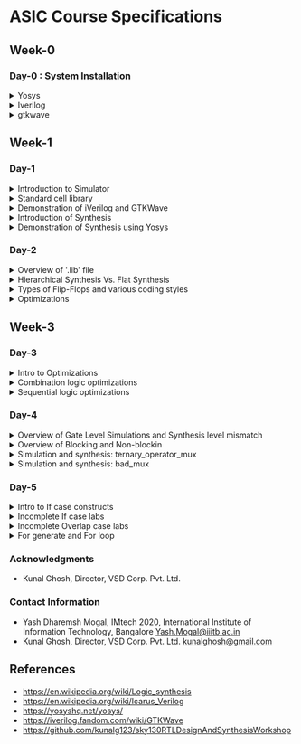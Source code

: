# ASIC Course Specifications
## Week-0

### Day-0 : System Installation

<details>
<summary> Yosys</summary>
<br />
    
To install Yosys, follow the below steps:
    
```bash
    git clone https://github.com/YosysHQ/yosys.git
```

```bash
cd yosys-master 
```

```bash
sudo apt install make
```

```bash
sudo apt-get install build-essential clang bison flex \
    libreadline-dev gawk tcl-dev libffi-dev git \
    graphviz xdot pkg-config python3 libboost-system-dev \
    libboost-python-dev libboost-filesystem-dev zlib1g-dev
```

```bash
make config-gcc
```

```bash
make
```

```bash
sudo make install
```

![yosys_installation](https://github.com/Y09mogal/IMT2020537_YashMogal_ASIC_Course/assets/79003694/6d6ac295-19b3-4b7b-af45-4e4e6e8a90f3)

</details>

<details>
<summary> Iverilog </summary>
<br />

To install iVerilog :
```bash
sudo apt-get install iverilog
```
![iverilog_installation](https://github.com/Y09mogal/IMT2020537_YashMogal_ASIC_Course/assets/79003694/bdb0271c-1280-4da5-a5da-49e631be767c)

</details>

<details>
<summary> gtkwave </summary>
<br />
    
To install gtkwave, follow these steps:
```bash
sudo apt update
```
```bash
sudo apt install gtkwave
```
    
![gtkwave_installation](https://github.com/Y09mogal/IMT2020537_YashMogal_ASIC_Course/assets/79003694/1051e8dd-0bf9-4821-a511-ac1e41eaa930)

</details>

## Week-1
### Day-1
<details>
    <summary> Introduction to Simulator </summary>
A simulator is a piece of software that allows you to test the functionality of a circuit design before it is implemented in hardware. This is done by mimicking the design's behavior in software using a Hardware Description Language (HDL) such as Verilog or VHDL. The Register Transfer Level (RTL) design is the Verilog code that implements the circuit, which is the 
behavioral representation of the specification in an HDL language. To ensure that the RTL design adheres to the specifications, a testbench is built in HDL and simulated with the open-source
simulator, Icarus Verilog. The testbench generates stimulus signals that are applied to the RTL design, and the simulator verifies that the output signals are valid. Changes in the 
    input signals are monitored by the simulator. The simulator re-evaluates the RTL design and updates the output signals when an input signal changes. The simulator saves changes to the input 
    and output signals in a Value Change Dump (VCD) file. This file is used to display the design's behavior over time in the form of waveforms. To open the VCD file and examine the design, a 
    tool called GTKWave is needed, which aids in debugging the design and checking its operation in compliance with the specification.

 **The Iverilog-based simulation flow is shown below:** <br />
![iverilog_based_simulation_flow](https://github.com/Y09mogal/IMT2020537_YashMogal_ASIC_Course/assets/79003694/2455c530-1f30-4912-9157-d5608a796d41)

**Steps to setup Labs Folder:** <br />

```bash
mkdir ASIC
cd ASIC
git clone https://github.com/kunalg123/vsdflow.git
git clone https://github.com/kunalg123/sky130RTLDesignAndSynthesisWorkshop.git
```
In order to view the folder structure of the lab and the contents of the directory, follow below commands:

```bash
cd ASIC/sky130RTLDesignAndSynthesisWorkshop/
ls -R
```
![Screenshot from 2023-08-15 10-36-24](https://github.com/Y09mogal/IMT2020537_YashMogal_ASIC_Course/assets/79003694/ab5a9c9d-75b4-429c-b4d8-375bf88979fa)

![Screenshot from 2023-08-15 10-36-45](https://github.com/Y09mogal/IMT2020537_YashMogal_ASIC_Course/assets/79003694/a7bfb69c-44ef-4909-b3ca-0b33bd1a2a21)

![Screenshot from 2023-08-15 10-36-52](https://github.com/Y09mogal/IMT2020537_YashMogal_ASIC_Course/assets/79003694/3301a05b-a515-49ca-ac39-61cd6c81f9bc)

All of the library files required for the lab, including the sky130 standard cell library, are located in the lib subdirectory. The Verilog models of the standard cells in the.lib file can be found in the verilog_model folder in /home/tyrionlanni/Desktop/ASIC/VLSI/sky130RTLDesignAndSynthesisWorkshop/my_lib. All of the lab experiment Verilog source files and testbench files required to simulate the designs are located in the verilog_files folder.


</details>

<details>
    <summary> Standard cell library </summary>
A standard cell library is a set of logic gates that are properly specified and appropriately characterized and can be utilized to construct a digital design. The Liberty format contains timing data for standard cells. The lib directory contains the library file sky130_fd_sc_hd__tt_025C_1v80.lib. Libraries in the SKY130 PDK are named using the following scheme:
<br />
    <Process_name><Library_Source_Abbreviation><Library_type_abbreviation>[_<Library_name>]
<br />
Where,
- sky130 - Process Technology of the PDK sky130
- fd - SkyWater Foundry
- sc - Digital standard cells
- hd - High density
- tt - Typical Timing
- 025C - 25 degree celsius Temperature
- 1v80 - 1.8V Supply Voltage


</details>

<details>
    <summary> Demonstration of iVerilog and GTKWave </summary>
    Follow the below command to change to directory that contains all the verilog files required for the lab exercise:

    ```bash
    cd /home/tyrionlanni/Desktop/ASIC/sky130RTLDesignAndSynthesisWorkshop/verilog_files
    ```
In lab-1, we were asked to simulate the RTL design of a good_mux and its testbench using the following command:

```bash
iverilog good_mux.v tb_good_mux.v 
```
The above command will build and compile both the design and testbench and upon successful compilation an executable file 'a.out' will be generated.
Next, a '.vcd' file will be dumped upon executing 'a.out' file which captures the changes in the output of the design in correspondence with the changing input. Further, the dumped 'tb_good_mux.vcd' is provided to GTKWave as input to observe the performance of the RTL design of 'good_mux_v' against its testbench in the form of the waveform.
Commands to execute to view the waveform :
```bash
./a.out
gtkwave tb_good_mux.vcd
```
![Screenshot from 2023-08-15 13-51-28](https://github.com/Y09mogal/IMT2020537_YashMogal_ASIC_Course/assets/79003694/d34519f4-bc55-4708-b853-53c6caeb4261)
    
</details>

<details>
<summary> Introduction of Synthesis </summary>
Following Simulation, Synthesis is required. We're doing this via a tool called Yosys, which will generate a netlist, which is a representation of the design in standard cells. For the synthesis process, commands such as read_verilog, read_liberty, and write_verilog are utilized. Following Synthesis, the netlist is also verified.
    
**Basic Synthesis flow:**
![systhesis_flow](https://github.com/Y09mogal/IMT2020537_YashMogal_ASIC_Course/assets/79003694/891acc4e-f60f-46c0-968f-fca1add2c164)

**Liberty(.lib):**
The .lib file functions as a repository of standard cells, which are fundamental building blocks for implementing various logic functions. These cells come in different versions, such as low-speed and high-speed variants. The existence of these various gate versions raises the question of why they are necessary.

The upper limit of a digital circuit's speed is determined by the combined delay along its logical path. To attain high circuit speed, especially for operations involving high-frequency clocks, minimizing the combinational delay (Tcomb) is essential. Operating at higher frequencies inherently results in superior performance. However, if only maximum performance is sought, faster cells might seem sufficient, prompting the query of why medium and slower cell alternatives are essential.

The inclusion of slower cells addresses hold-time concerns. In digital logic circuits, the load is typically in the form of capacitance. Swift charging and discharging of this capacitance result in minimal delays. Propagation delay, a central concept, denotes the time required for an alteration in a digital logic gate or circuit's input to bring about a corresponding change in its output. It spans from the start of the input transition to the completion of the output transition.

Larger capacitance values lead to slower driving, while smaller capacitance values enable quicker driving. Achieving rapid charging and discharging of capacitance necessitates a higher current sourcing capacity. However, this requirement leads to broader transistors, which in turn consume more area and power. On the contrary, narrower transistors occupy less space and consume lower power.

The speed of cells introduces a trade-off between rapid operation, area usage, and power consumption. Providing information to the synthesis tool regarding the selection of cells is vital. Excessive use of faster cells amplifies area and power demands, potentially resulting in hold time violations. Conversely, an overabundance of slower cells compromises performance. Optimal cell selection for the synthesizer is guided by constraints that dictate the appropriate set of cells to be used.

</details>

<details>
<summary> Demonstration of Synthesis using Yosys </summary>
In this lab exercise, we are supposed to synthesize a basic 2x1 mux which was simulated in iVerilog and GTKWave as done above.
First of all, change the current working directory to the directory containing the Verilog files using the following command :

```bash
cd /home/tyrionlanni/Desktop/ASIC/sky130RTLDesignAndSynthesisWorkshop/verilog_files
```

Next, launch the yosys by using the following code :

```bash
yosys
```

Then, read the liberty file by using the following command:

```bash
read_liberty -lib /home/tyrionlanni/Desktop/ASIC/sky130RTLDesignAndSynthesisWorkshop/lib/sky130_fd_sc_hd__tt_025C_1v80.lib 
```
    
Next, read the verilog design file using the following command:

```bash
read_verilog good_mux.v 
```


![Screenshot from 2023-08-15 15-21-10](https://github.com/Y09mogal/IMT2020537_YashMogal_ASIC_Course/assets/79003694/236ddfd4-9e44-4e33-becc-58bdcfa50301)
        
Then, using the following command synthesize the verilog file:    
 
```bash
synth -top good_mux
```

 ![Screenshot from 2023-08-15 15-22-54](https://github.com/Y09mogal/IMT2020537_YashMogal_ASIC_Course/assets/79003694/298ac461-ee07-45f4-a5ab-be8dcb7bde7f)

The synthesis output shows the number of wires used, the number of standard cells used, and the name of the standard cell.    

Next, a netlist needs to be generated using the following command:
```bash
abc -liberty /home/tyrionlanni/Desktop/ASIC/sky130RTLDesignAndSynthesisWorkshop/lib/sky130_fd_sc_hd__tt_025C_1v80.lib
```
![Screenshot from 2023-08-15 15-27-07](https://github.com/Y09mogal/IMT2020537_YashMogal_ASIC_Course/assets/79003694/94b7baa0-a033-476c-810c-0ee4c3d6d58c)

![Screenshot from 2023-08-15 15-27-34](https://github.com/Y09mogal/IMT2020537_YashMogal_ASIC_Course/assets/79003694/63829715-0841-4c2f-bfa9-d5fa16a403c4)


To view the netlist, use the following command:
```bash 
show
```

![Screenshot from 2023-08-15 15-36-36](https://github.com/Y09mogal/IMT2020537_YashMogal_ASIC_Course/assets/79003694/678c20eb-7134-4912-8e68-1d66ef466677)


The schematic above is a sky130 based 2:1 multiplexer standard cell with three inputs and one output.

The netlist and the write_verilog command is shown below:
```bash
write_verilog -noattr good_mux_netlist.v
```

![Screenshot from 2023-08-15 15-38-14](https://github.com/Y09mogal/IMT2020537_YashMogal_ASIC_Course/assets/79003694/0cd3558c-0629-42e8-b7c5-8480efcf00fc)

![Screenshot from 2023-08-15 15-39-55](https://github.com/Y09mogal/IMT2020537_YashMogal_ASIC_Course/assets/79003694/f0cdf9d3-068a-40f7-8800-9896a1ec33c0)


</details>

### Day-2

<details>
<summary> Overview of '.lib' file </summary>
Firstly lets open the sky130_fd_sc_hd__tt_025C_1v80.lib using the Vim editer.<br />
 
  ```bash
  cd ASIC/sky130RTLDesignAndSynthesisWorkshop/lib/
  gvim sky130_fd_sc_hd__tt_025C_1v80.lib
  ```
The nomenclature of the above .lib file is :
1. sky - skywater
2. 130 - 130 nanometer(nm)
3. tt - typical  library
4. 025C - Temperature
5. 1v80 - Voltage
<br />

When we look into a library 'Process Voltage Temparature' is relevant for a design to work.<br />
1. Process is important because of variations in the fabrication.
2. Voltage is important because there will be variations in circuit behaviour due to the same.
3. Semiconductors are very dependent on temperature and we would need the design to work in a wide range of        geographies having different temperatures.

We need to factor in all these conditions when designing and so our libraries will also model these specifications.<br />

Below figure shows the the library sky130_fd_sc_hd__tt_025C_1v80.lib on Vim edior:<br />

![sky_lib_file_gvim](https://github.com/Y09mogal/IMT2020537_YashMogal_ASIC_Course/assets/79003694/fb41ff86-137e-46b5-b6f0-b9b4c8b54c5e)

The Below figure shows both the library sky130_fd_sc_hd__tt_025C_1v80.lib and the .v file sky130_fd_sc_hd.v which consists of the design of any given cell in the above-mentioned library:<br/>
![i2](https://github.com/Y09mogal/IMT2020537_YashMogal_ASIC_Course/assets/79003694/7f61d623-da9d-4dba-be2e-c58cadc93454)


The Below side by side figure shows the details of different flavours of a 2 input and gate:<br />
Here it is seen that the area of all three are different.On Day 1 we discussed the effect of the area in efficiency and delay etc..<br />
![i1](https://github.com/Y09mogal/IMT2020537_YashMogal_ASIC_Course/assets/79003694/3d5da99e-3fa0-48cd-b406-6729ebdd8bfe)


Below are some of the Vim commands used:<br />
```bash
:syn off "turn off highlighting
:se hls  "highlight cell
:se nu   "see line numbers
:g//     "see all the cells('highlighted ones')
:sp <directory>    "open a file with a directory along with 
:vsp     "opens the same file again side by side         

```
</details>

<details>
<summary> Hierarchical Synthesis Vs. Flat Synthesis </summary>

**Hierarchical Synthesis**

Hierarchical synthesis is the process of dividing a large number of modules into smaller, more manageable sub-modules or blocks. Before being merged into the larger system, each of these sub-modules can be synthesized or developed independently. This method enables efficient design, optimization, and verification of individual components while preserving a systematic and organized design process. The following is an example of the hierarchical synthesis of the verilog file multiple module:

```bash
module sub_module2 (input a, input b, output y);
   assign y = a | b;
endmodule

module sub_module1 (input a, input b, output y);
   assign y = a&b;
endmodule


module multiple_modules (input a, input b, input c , output y);
   wire net1;
   sub_module1 u1(.a(a),.b(b),.y(net1));  //net1 = a&b
   sub_module2 u2(.a(net1),.b(c),.y(y));  //y = net1|c ,ie y = a&b + c;
endmodule
```
<br />
In this scenario, the multiple_modules module instantiates two sub_modules, sub_module1 implementing the AND gate and sub_module2 implementing the OR gate, both of which are integrated in the multiple_modules. Synthesise the numerous modules using the commands listed below:

```bash
# Remove "#" if needed
cd /home/tyrionlanni/Desktop/ASIC/sky130RTLDesignAndSynthesisWorkshop/verilog_files
yosys
read_liberty -lib ../lib/sky130_fd_sc_hd__tt_025C_1v80.lib 
read_verilog 
read_verilog multiple_modules.v 
synth -top multiple_modules
abc -liberty ../lib/sky130_fd_sc_hd__tt_025C_1v80.lib 
show multiple_modules
write_verilog multiple_modules_hier.v
```
![multiple_module](https://github.com/Y09mogal/IMT2020537_YashMogal_ASIC_Course/assets/79003694/5e656f72-2698-4bb9-a7bd-e17b0bb2032c)

![h_multiple_module_netlist](https://github.com/Y09mogal/IMT2020537_YashMogal_ASIC_Course/assets/79003694/b7342bea-49f9-4f3a-87c7-ef8712c637dc)

<br />

**Flat Synthesis**
Flattening the hierarchy refers to the process of reducing a design's hierarchical structure by collapsing or merging lower-level modules or blocks into a single, cohesive representation. Flattening can be accomplished with Yosys using the flat command. Yosys' example of flattening the hierarchical structure:

```bash
 cd /home/tyrionlanni/Desktop/ASIC/sky130RTLDesignAndSynthesisWorkshop/verilog_files
 yosys
 read_liberty -lib ../lib/sky130_fd_sc_hd__tt_025C_1v80.lib 
 read_verilog 
 read_verilog multiple_modules.v 
 synth -top multiple_modules
 abc -liberty ../lib/sky130_fd_sc_hd__tt_025C_1v80.lib 
 flatten
 show
 write_verilog multiple_modules_flat.v
```
![sky_lib_file_gvim](https://github.com/Y09mogal/IMT2020537_YashMogal_ASIC_Course/assets/79003694/41f950d7-5db8-4e47-ab40-12509fb5b890)
![f_multiple_module](https://github.com/Y09mogal/IMT2020537_YashMogal_ASIC_Course/assets/79003694/fea90e48-b692-47ca-a167-0da6ece47e76)
![f_netlist](https://github.com/Y09mogal/IMT2020537_YashMogal_ASIC_Course/assets/79003694/e2807d97-dbdf-4d4b-a8b6-f32c79f910b1)


    The flatten command flattens the hierarchy and turns the design into a single module by generating AND and OR gates for the logic inferred by the submodule illustrated in the images above.
<br />
</details>

<details>
<summary> Types of Flip-Flops and various coding styles </summary>
<br />
    
**Need of using Flip-Flops**
<br />
Consider the logic diagram below, which has a gate and an or gate.
There is a propagation delay, which causes output glitches. This is a major problem because as the number of combinational circuits increases, so does the number of glitches.
![logic-d2](https://github.com/Y09mogal/IMT2020537_YashMogal_ASIC_Course/assets/79003694/a803013c-84aa-4e97-801e-5af74fb781e3)
The blue-colored area in the figure below depicts the issue generated by the preceding logic diagram.
![glitch-d2](https://github.com/Y09mogal/IMT2020537_YashMogal_ASIC_Course/assets/79003694/6ed6173c-a939-40f8-b90b-fddb4c3c2f85)

As previously said, more combinational circuits indicate more glitches; therefore, to minimize glitches, we must store the data, which is accomplished through the use of flops.
![dff](https://github.com/Y09mogal/IMT2020537_YashMogal_ASIC_Course/assets/79003694/13fb471b-5991-4fbb-b676-612a307cd783)

The diagram above depicts the above-mentioned problem and solution. D-FFs produce output solely at the position of the CLK. As a result, the next combinational circuit (block) will only observe a stable input.

**Different Methods to code Flop**
<br />
Below are the three different ways in which we can code the flop.
1. Synchronous & Asynchronous reset
2. Synchronous reset
3. Asynchronous reset

<br />

![diff-FF](https://github.com/Y09mogal/IMT2020537_YashMogal_ASIC_Course/assets/79003694/350944a0-b87d-4b0a-94e2-4f955378813a)

<br />

We will use Iverilog and GTKwave to simulate D-Flip flops with Asynchronous reset & set, Synchronous, and Synchronous & Asynchronous reset.

<br />

**Asynchronous reset:**
<br />
We'll be using a.v file called 'dff_asyncres.v' and its related testbench in this example. Run it through Verilog and then simulate it with GTKwave ash, as demonstrated below.
<br />
![Screenshot from 2023-08-15 18-34-01](https://github.com/Y09mogal/IMT2020537_YashMogal_ASIC_Course/assets/79003694/a7c7f1bc-6bcf-432d-9a8a-13ba78dc905c)
<br />
The design's output waveform is shown below.
In this scenario, we can see that the output q follows the clk about the 550ns mark. In other words, q is synchronous with the clock.
<br />
![Screenshot from 2023-08-15 18-38-59](https://github.com/Y09mogal/IMT2020537_YashMogal_ASIC_Course/assets/79003694/f2ef3a9c-7deb-4b31-89a8-c3107ffead51)
<br />

If we estimate this point to be between 1090ns and 1100ns. When async_reset is set to true, the output 'q' becomes low immediately. This is known as asynchronous reset. As shown in the diagram below.

<br />

![Screenshot from 2023-08-15 18-48-29](https://github.com/Y09mogal/IMT2020537_YashMogal_ASIC_Course/assets/79003694/33994941-53a7-46aa-8862-e09ac43e5c17)

<br />

**Asynchronous set:**

We follow the same procedure here. Below are displayed the simulation output waveforms.
In the waveform below, the async_set is low between 500ns and 600ns, causing the output to seek for changes in 'd' based on the clock.
<br />

![Screenshot from 2023-08-15 19-11-24](https://github.com/Y09mogal/IMT2020537_YashMogal_ASIC_Course/assets/79003694/d27ab948-e995-469f-b601-ed566be49fb9)

<br />

When the async_set is high in the following waveform, the output is set high and does not follow the 'd' input.
<br />
![Screenshot from 2023-08-15 19-12-12](https://github.com/Y09mogal/IMT2020537_YashMogal_ASIC_Course/assets/79003694/bf24ee4e-9e83-44cf-a4e2-7ba329291b09)

<br />
**Synchronous reset**
The simulation stages are the same, except that we use the dff_syncres.v file and its associated test bench.
When the sync_reset is high between 500ns and 600ns, the output follows the clock, as shown in the waveform below.
As demonstrated below:
<br />
![Screenshot from 2023-08-15 19-29-57](https://github.com/Y09mogal/IMT2020537_YashMogal_ASIC_Course/assets/79003694/9a192a73-24ad-4e05-a82b-0c0c9f51a1a5)
<br />
**Synthesis of the above three designs:**

Synthesis output for Asynchronous reset:
![asynchronous_reset](https://github.com/Y09mogal/IMT2020537_YashMogal_ASIC_Course/assets/79003694/bae288ea-ff21-490c-a074-acdaed7d31d8)
<br />

Synthesis output for Asynchronous set:
![asynchronous_set](https://github.com/Y09mogal/IMT2020537_YashMogal_ASIC_Course/assets/79003694/df241aac-0d45-4313-9a8c-a2a139191492)
<br />

Synthesis output for Synchronous reset:
![synchronous_reset](https://github.com/Y09mogal/IMT2020537_YashMogal_ASIC_Course/assets/79003694/67bfc45d-86b4-4b6a-a87d-63c9ee4beeb7)
<br />

</details>    

<details>
<summary> Optimizations </summary>
This section addresses several unique situations. Specifically, two unusual.v files.
Let's use the following Shell command to open them in the Vim editor:

```bash
gvim mult_*.v -o
```
Here we are opening two files mult_2.v and mult_8.v.
Let us consider the first one 'mult_2.v' :
The below figure shows the mult_2.v file.
<br />
![opti-1](https://github.com/Y09mogal/IMT2020537_YashMogal_ASIC_Course/assets/79003694/396e7304-6746-4c46-ace9-4c7b30ec316a)
<br />
The block diagram below explains the basic functionality of the design:
<br />
![mux-lab2-opti](https://github.com/Y09mogal/IMT2020537_YashMogal_ASIC_Course/assets/79003694/ad856aaf-0349-492b-8036-2185a11bfab1)
<br />
But, as a specific case, there must be a twist.
There appears to be no need for any additional hardware components. The input 'a' and output 'y' are shown in the diagram below.
(The output y is just a zero appended to 'a' a,1'b0. It is depicted below.)
<br />
![260248865-d32db5ed-227b-47ef-a8b6-1e38c4ede5bd](https://github.com/Y09mogal/IMT2020537_YashMogal_ASIC_Course/assets/79003694/d417d5ac-bcda-4003-b806-f7ad8595381c)
<br />
In the below screenshot, we can see there are no hardware components required.
![mul2](https://github.com/Y09mogal/IMT2020537_YashMogal_ASIC_Course/assets/79003694/7f1ea224-c327-4ea6-bd45-f5013aa1bc9e)
<br />
The schematic diagram for the same is shown below.
![mul2-schematic](https://github.com/Y09mogal/IMT2020537_YashMogal_ASIC_Course/assets/79003694/49adb2f2-c2d6-474d-a248-22aca61a7791)
<br />

**mult_8.v**
<br />
Following the similar exercise as done above for mult_8.v RTL design
The figure below shows the mult_8.v file:
<br />
![mult_8](https://github.com/Y09mogal/IMT2020537_YashMogal_ASIC_Course/assets/79003694/9aa8ceaf-a2aa-4229-99d4-a776b50b3026)

<br />
Here we are doing ax9=y, which can be rewritten as {ax(8+1)=y}
ax9 = {a,0,0,0} + a ----> {a,a}
<br />


![mult8](https://github.com/Y09mogal/IMT2020537_YashMogal_ASIC_Course/assets/79003694/8680cfc0-77a5-49b3-9c76-4bdaabc64b2b)

<br />
The figure below shows that there are no hardware components required:
<br />


![mult8-show-yosys](https://github.com/Y09mogal/IMT2020537_YashMogal_ASIC_Course/assets/79003694/a8187814-ed4c-4d0a-9172-33c28886643b)

<br />
Schematic Diagram for the same:
<br />

![schematic-mult8](https://github.com/Y09mogal/IMT2020537_YashMogal_ASIC_Course/assets/79003694/f6454d06-c115-4324-8746-ef516a2213ae)

<br />


</details>

## Week-3
### Day-3 
<details>
<summary> Intro to Optimizations </summary>
The principles of optimization serve as the foundation for obtaining improved performance, efficiency, and functionality in the vast world of ASIC design. We can ensure that the combinational logic in your ASIC design is fine-tuned for optimal performance and efficiency by using techniques such as Boolean logic optimization, logic synthesis, and technology mapping.

</details>


<details>
<summary> Combination logic optimizations </summary>
    
Combinational optimization is a key component in the ASIC design process, focused on logic circuits that generate output entirely dependent on their current input values. At this stage, optimization aims to refine the logic gates and their interconnections in order to achieve minimal propagation delays, low power consumption, and compact layouts. The commands for the same are listed below:

<br />

```bash
yosys> read_liberty -lib ../lib/sky130_fd_sc_hd__tt_025C_1v80.lib
yosys> read_verilog opt_check.v
yosys> synth -top opt_check
yosys> opt_clean -purge
yosys> abc -liberty ../lib/sky130_fd_sc_hd__tt_025C_1v80.lib
yosys> show
```

<br />

A schematic of the optimized design is shown below:

<br />

![Screenshot from 2023-08-15 21-43-03](https://github.com/Y09mogal/IMT2020537_YashMogal_ASIC_Course/assets/79003694/02822a32-b282-4764-9079-168690e39a64)

<br />

A schematic of the optimized design of optcheck_2.v (y=a?1:b) is shown below:

<br />

![Screenshot from 2023-08-15 21-45-45](https://github.com/Y09mogal/IMT2020537_YashMogal_ASIC_Course/assets/79003694/494f2d1a-337d-4cd3-a4a6-816032fd9aa5)

<br />

A schematic of the optimized design of optcheck_3.v (y=a?(c?b:0):0) is shown below:

<br />

![Screenshot from 2023-08-15 21-47-58](https://github.com/Y09mogal/IMT2020537_YashMogal_ASIC_Course/assets/79003694/3d8824b9-3ef5-42fd-a850-bfd0f0078ace)

<br />

A schematic of the optimized design of optcheck_4.v (y = a?(b?(a & c ):c):(!c)) is shown below:

<br />

![Screenshot from 2023-08-15 21-49-30](https://github.com/Y09mogal/IMT2020537_YashMogal_ASIC_Course/assets/79003694/663dea1c-a1aa-44ea-97f1-73fec0752e59)

<br />

A schematic of the optimized design of multiple_module_opt.v is shown below:

<br />

![Screenshot from 2023-08-15 21-53-15](https://github.com/Y09mogal/IMT2020537_YashMogal_ASIC_Course/assets/79003694/d03bfe2a-7900-48a2-afa9-ed95556fb270)


</details>


<details>
<summary> Sequential logic optimizations </summary>

<br />

On the other hand, sequential optimization explores the complexity brought on by memory components and feedback loops within a circuit. Sequential logic is created by these elements, in which the result is dependent not only on the inputs being used at the time but also on earlier states. A comprehensive strategy is required to achieve optimal performance in sequential logic, which includes elements such as clock frequency, setup and hold periods, and routing congestion.
Commands for simulation of the design 'dff_const1.v' is shown below:

<br />

```bash
iverilog dff_const1.v tb_dff_const1.v
./a.out
gtkwave tb_dff_const1.vcd
```
<br />

**dff_const1**

The waveform representation obtained after the simulation of dff_const1 is shown below:

<br />

![Screenshot from 2023-08-15 22-14-23](https://github.com/Y09mogal/IMT2020537_YashMogal_ASIC_Course/assets/79003694/e3f4a05e-3d22-4fd7-a71b-8cba45b30c27)


<br />

The schematic obtained after the synthesis of dff_const1 is shown below:

<br />

![Screenshot from 2023-08-15 22-29-56](https://github.com/Y09mogal/IMT2020537_YashMogal_ASIC_Course/assets/79003694/a2734827-52c2-4f15-adde-9fbd82b27730)


<br />

**dff_const2**

The waveform representation obtained after the simulation of dff_const2 is shown below:

<br />

![Screenshot from 2023-08-15 22-16-19](https://github.com/Y09mogal/IMT2020537_YashMogal_ASIC_Course/assets/79003694/1ff256fd-590c-4b02-b9c5-fea770b20f9c)


<br />

The schematic obtained after the synthesis of dff_const2 is shown below:

<br />

![Screenshot from 2023-08-15 22-32-25](https://github.com/Y09mogal/IMT2020537_YashMogal_ASIC_Course/assets/79003694/e814ee9d-6e52-4022-88f6-93d8c678f3b5)


<br />

**dff_const3**

The waveform representation obtained after the simulation of dff_const3 is shown below:

<br />

![Screenshot from 2023-08-15 22-17-21](https://github.com/Y09mogal/IMT2020537_YashMogal_ASIC_Course/assets/79003694/96b1f128-21b4-461d-b2d9-fe4a2cce4797)


<br />

The schematic obtained after the synthesis of dff_const3 is shown below:

<br />

![Screenshot from 2023-08-15 22-33-31](https://github.com/Y09mogal/IMT2020537_YashMogal_ASIC_Course/assets/79003694/b838b5c4-09e6-44ef-9a2b-cbfebf4bfd2a)


<br />

**dff_const4**

The waveform representation obtained after the simulation of dff_const4 is shown below:

<br />

![Screenshot from 2023-08-15 22-18-19](https://github.com/Y09mogal/IMT2020537_YashMogal_ASIC_Course/assets/79003694/82c9fbed-e47b-42c9-97ce-569ea7cedd5d)


<br />

The schematic obtained after the synthesis of dff_const4 is shown below:

<br />

![Screenshot from 2023-08-15 22-34-43](https://github.com/Y09mogal/IMT2020537_YashMogal_ASIC_Course/assets/79003694/bd47808e-f4a8-4463-a823-0ccab994afca)


<br />

**dff_const5**

The waveform representation obtained after the simulation of dff_const5 is shown below:

<br />

![Screenshot from 2023-08-15 22-19-18](https://github.com/Y09mogal/IMT2020537_YashMogal_ASIC_Course/assets/79003694/f111989b-d695-4951-bcf2-1d4be1d33520)


<br />

The schematic obtained after the synthesis of dff_const5 is shown below:

<br />

![Screenshot from 2023-08-15 22-36-11](https://github.com/Y09mogal/IMT2020537_YashMogal_ASIC_Course/assets/79003694/1e565fbd-aee5-4d42-b568-73552022676d)


<br />

**counter_opt**

<br />

The schematic obtained after the synthesis of counter_opt is shown below:

<br />

![Screenshot from 2023-08-15 22-42-07](https://github.com/Y09mogal/IMT2020537_YashMogal_ASIC_Course/assets/79003694/ccd01f82-dfdf-4150-99e9-84fc85b91dc5)


<br />


**counter_opt2**

<br />

The schematic obtained after the synthesis of counter_opt2 is shown below:

<br />

![Screenshot from 2023-08-15 22-45-19](https://github.com/Y09mogal/IMT2020537_YashMogal_ASIC_Course/assets/79003694/76452a4d-5fc1-493b-b967-45b9c1021236)


<br />



</details>

### Day-4 
<details>
<summary> Overview of Gate Level Simulations and Synthesis level mismatch </summary>

Gate-level simulation is critical in digital hardware design and verification, particularly in VLSI, FPGA, and ASIC design. It includes simulating a digital circuit's behavior at the gate level, which is the lowest level of abstraction in the design hierarchy. Before fabrication or hardware implementation, gate-level simulation can help evaluate the validity of a circuit's logic and functionality. 
Yosys generates verilog code to map gate-level netlists to conventional cell libraries later. This code is functionally comparable to the RTL design code that we wrote. The netlist is simulated to check that functionality is retained after synthesis. The netlist is constructed using gate models that are either timing or functionally aware, or both. Timing awareness relates to knowledge of gate delays.
Ideally, we expect gate-level netlists to perform similarly to RTL designs. However, it may fail to perform as planned due to a variety of factors such as missing signals in the sensitivity list, incorrect usage of blocking and non-blocking statements, and poor RTL design.

</details>


<details>
<summary> Overview of Blocking and Non-blockin</summary>

Blocking assignments are executed in the order that they appear in the code. When a blocking assignment occurs, the expression on the right-hand side (RHS) is immediately evaluated, and the signal on the left-hand side (LHS) is updated with the new value. Non-blocking assignments, on the other hand, are not immediately executed. Instead, at the end of a procedural block's execution, all non-blocking assignments are assessed concurrently.

</details>

<details> 
<summary> Simulation and synthesis: ternary_operator_mux </summary>

<br />
**Simulation:**

Follow the below command to simulate the ternary_operator_mux:

<br />

```bash
iverilog <name verilog: ternary_operator_mux.v tb_ternary_operator_mux.v
./a.out
gtkwave tb_ternary_operator_mux.vcd
```

<br />

The resultant waveform after the simulation of ternary_operator_mux is shown below:

<br />

![Screenshot from 2023-08-15 23-21-21](https://github.com/Y09mogal/IMT2020537_YashMogal_ASIC_Course/assets/79003694/ab1c465a-e4bb-410e-8163-9d4453369ba2)


<br />

**Synthesis & Netlist**

<br />

Follow the below-given commands to synthesize the ternary_operator_mux:

<br />

```bash
yosys> read_liberty -lib ../lib/sky130_fd_sc_hd__tt_025C_1v80.lib
yosys> read_verilog ternary_operator_mux.v
yosys> synth -top ternary_operator_mux
yosys> abc -liberty ../lib/sky130_fd_sc_hd__tt_025C_1v80.lib
yosys> write_verilog -noattr ternary_operator_mux_net.v
yosys> show
```

<br />

The resultant waveform after the simulation of ternary_operator_mux is shown below:

<br />
![Screenshot from 2023-08-15 23-22-05](https://github.com/Y09mogal/IMT2020537_YashMogal_ASIC_Course/assets/79003694/7ff970db-0b60-416d-9d31-e7f425b4e6e2)

<br />

![Screenshot from 2023-08-15 23-22-18](https://github.com/Y09mogal/IMT2020537_YashMogal_ASIC_Course/assets/79003694/fa1f70dd-64d0-40ac-b3fa-92e174a8c9df)


<br />

**GLS**

<br />

Follow the below-given commands for GLS of the ternary_operator_mux:

<br />

```bash
iverilog <path to verilog model: ../mylib/verilog_model/primitives.v> <path to sky130_fd_sc_hd__tt_025C_1v80.lib: ../lib/sky130_fd_sc_hd__tt_025C_1v80.lib> <name netlist: ternary_operator_mux_net.v> <name testbench: tb_ternary_operator_mux.v>
./a.out
gtkwave tb_ternary_operator_mux.vcd
```

<br />

Below is the simulation which matches with pre-synthesis simulation:

<br />

![Screenshot from 2023-08-15 23-22-51](https://github.com/Y09mogal/IMT2020537_YashMogal_ASIC_Course/assets/79003694/8b303f91-f5c5-419a-b02b-87bab1e96b83)


<br />


</details>

<details> 
<summary> Simulation and synthesis: bad_mux </summary>

<br />
**Simulation:**

Follow the below command to simulate the bad_mux:

<br />

```bash
iverilog <name verilog: bad_mux.v tb_bad_mux.v
./a.out
gtkwave tb_bad_mux.vcd
```

<br />

The resultant waveform after the simulation of ternary_operator_mux is shown below:

<br />



<br />

**Synthesis & Netlist**

<br />

Follow the below-given commands to synthesize the ternary_operator_mux:

<br />

```bash
yosys> read_liberty -lib ../lib/sky130_fd_sc_hd__tt_025C_1v80.lib
yosys> read_verilog ternary_operator_mux.v
yosys> synth -top ternary_operator_mux
yosys> abc -liberty ../lib/sky130_fd_sc_hd__tt_025C_1v80.lib
yosys> write_verilog -noattr ternary_operator_mux_net.v
yosys> show
```

<br />

The resultant waveform after the simulation of ternary_operator_mux is shown below:

<br />



<br />

**GLS**

<br />

Follow the below-given commands for GLS of the ternary_operator_mux:

<br />

```bash
iverilog <path to verilog model: ../mylib/verilog_model/primitives.v> <path to sky130_fd_sc_hd__tt_025C_1v80.lib: ../lib/sky130_fd_sc_hd__tt_025C_1v80.lib> <name netlist: ternary_operator_mux_net.v> <name testbench: tb_ternary_operator_mux.v>
./a.out
gtkwave tb_ternary_operator_mux.vcd
```

<br />

Below is the simulation which matches with pre-synthesis simulation:

<br />



<br />


</details>


### Day-5 
<details>
<summary> Intro to If case constructs </summary>


</details>


<details>
<summary> Incomplete If case labs </summary>


</details>


<details>
<summary> Incomplete Overlap case labs </summary>


</details>

<details>
<summary> For generate and For loop </summary>


</details>



### Acknowledgments
* Kunal Ghosh, Director, VSD Corp. Pvt. Ltd.

### Contact Information
* Yash Dharemsh Mogal, IMtech 2020, International Institute of Information Technology, Bangalore Yash.Mogal@iiitb.ac.in
* Kunal Ghosh, Director, VSD Corp. Pvt. Ltd. kunalghosh@gmail.com

## References
* https://en.wikipedia.org/wiki/Logic_synthesis
* https://en.wikipedia.org/wiki/Icarus_Verilog
* https://yosyshq.net/yosys/
* https://iverilog.fandom.com/wiki/GTKWave
* https://github.com/kunalg123/sky130RTLDesignAndSynthesisWorkshop

